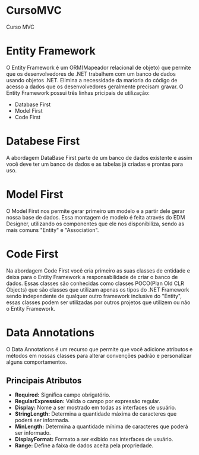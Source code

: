 # CursoMVC
Curso MVC

# Entity Framework
O Entity Framework é um ORM(Mapeador relacional de objeto) que permite que os desenvolvedores de .NET trabalhem com um banco de dados usando objetos .NET. Elimina a necessidade da marioria do código de acesso a dados que os desenvolvedores geralmente precisam gravar.
O Entity Framework possui três linhas pricipais de utilização:
  - Database First
  - Model First
  - Code First

# Databese First
A  abordagem DataBase First parte de um banco de dados existente e assim você deve ter um banco de dados e as tabelas já criadas e prontas para uso.

# Model First
O Model First nos permite gerar primeiro um modelo e a partir dele gerar nossa base de dados.
Essa montagem de modelo é feita através do EDM Designer, utilizando os componentes que ele nos disponibiliza, sendo as mais comuns "Entity" e "Association".

# Code First
Na abordagem Code First você cria primeiro as suas classes de entidade e deixa para o Entity Framework a responsabilidade de criar o banco de dados.
Essas classes são conhecidas como classes POCO(Plan Old CLR Objects) que são classes que utilizam apenas os tipos do .NET Framework sendo independente de qualquer outro framework inclusive do "Entity", essas classes podem ser utilizadas por outros projetos que utilizem ou não o Entity Framework.

# Data Annotations
O Data Annotations é um recurso que permite que você adicione atributos e métodos em nossas classes para alterar convenções padrão e personalizar alguns comportamentos.
## Principais Atributos
  - **Required:** Significa campo obrigatório.
  - **RegularExpression:** Valida o campo por expressão regular.
  - **Display:** Nome a ser mostrado em todas as interfaces de usuário.
  - **StringLength:** Determina a quantidade máxima de caracteres que poderá ser informada.
  - **MinLength:** Determina a quantidade mínima de caracteres que poderá ser informado.
  - **DisplayFormat:** Formato a ser exibido nas interfaces de usuário.
  - **Range:** Define a faixa de dados aceita pela propriedade.

